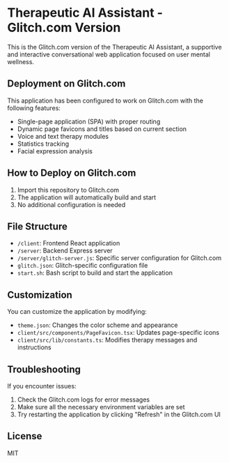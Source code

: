 # Therapeutic AI Assistant - Glitch.com Version

This is the Glitch.com version of the Therapeutic AI Assistant, a supportive and interactive conversational web application focused on user mental wellness.

## Deployment on Glitch.com

This application has been configured to work on Glitch.com with the following features:

- Single-page application (SPA) with proper routing
- Dynamic page favicons and titles based on current section
- Voice and text therapy modules
- Statistics tracking
- Facial expression analysis

## How to Deploy on Glitch.com

1. Import this repository to Glitch.com
2. The application will automatically build and start
3. No additional configuration is needed

## File Structure

- `/client`: Frontend React application
- `/server`: Backend Express server
- `/server/glitch-server.js`: Specific server configuration for Glitch.com
- `glitch.json`: Glitch-specific configuration file
- `start.sh`: Bash script to build and start the application

## Customization

You can customize the application by modifying:

- `theme.json`: Changes the color scheme and appearance
- `client/src/components/PageFavicon.tsx`: Updates page-specific icons
- `client/src/lib/constants.ts`: Modifies therapy messages and instructions

## Troubleshooting

If you encounter issues:

1. Check the Glitch.com logs for error messages
2. Make sure all the necessary environment variables are set
3. Try restarting the application by clicking "Refresh" in the Glitch.com UI

## License

MIT